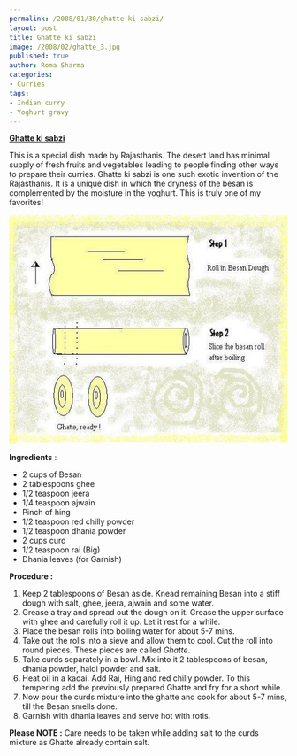 ```yaml
--- 
permalink: /2008/01/30/ghatte-ki-sabzi/
layout: post
title: Ghatte ki sabzi
image: /2008/02/ghatte_3.jpg
published: true
author: Roma Sharma
categories: 
- Curries
tags:
- Indian curry
- Yoghurt gravy
---
```

<span style="text-decoration:underline;"><strong>Ghatte ki sabzi</strong></span>

This is a special dish made by Rajasthanis. The desert land has minimal supply of fresh fruits and vegetables leading to people finding other ways to prepare their curries. Ghatte ki sabzi is one such exotic invention of the Rajasthanis. It is a unique dish in which the dryness of the besan is complemented by the moisture in the yoghurt. This is truly one of my favorites!

<a title="Procedure to make Ghatte" href="/2008/02/ghatte_3.jpg"><img src="/2008/02/ghatte_3.jpg" alt="Procedure to make Ghatte" /></a>

<strong>Ingredients</strong> :
<ul>
	<li>2 cups of Besan</li>
	<li>2 tablespoons ghee</li>
	<li>1/2 teaspoon jeera</li>
	<li>1/4 teaspoon ajwain</li>
	<li>Pinch of hing</li>
	<li>1/2 teaspoon red chilly powder</li>
	<li>1/2 teaspoon dhania powder</li>
	<li>2 cups curd</li>
	<li>1/2 teaspoon rai (Big)</li>
	<li>Dhania leaves (for Garnish)</li>
</ul>
<strong>Procedure :</strong>
<ol>
	<li>Keep 2 tablespoons of Besan aside. Knead remaining Besan into a stiff dough with salt, ghee, jeera, ajwain and some water.</li>
	<li>Grease a tray and spread out the dough on it. Grease the upper surface with ghee and carefully roll it up. Let it rest for a while.</li>
	<li>Place the besan rolls into boiling water for about 5-7 mins.</li>
	<li>Take out the rolls into a sieve and allow them to cool. Cut the roll into round pieces. These pieces are called <em>Ghatte</em>.</li>
	<li>Take curds separately in a bowl. Mix into it 2 tablespoons of besan, dhania powder, haldi powder and salt.</li>
	<li>Heat oil in a kadai. Add Rai, Hing and red chilly powder. To this tempering add the previously prepared Ghatte and fry for a short while.</li>
	<li>Now pour the curds mixture into the ghatte and cook for about 5-7 mins, till the Besan smells done.</li>
	<li>Garnish with dhania leaves and serve hot with rotis.</li>
</ol>
<strong>Please NOTE :</strong>
Care needs to be taken while adding salt to the curds mixture as Ghatte already contain salt.
